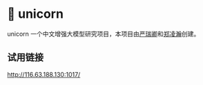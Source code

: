 # 🦄️ unicorn
unicorn 一个中文增强大模型研究项目，本项目由[严瑞卿](https://github.com/yrqUni)和[郑凌瀚](https://github.com/zlh1992)创建。
## 试用链接
http://116.63.188.130:1017/
